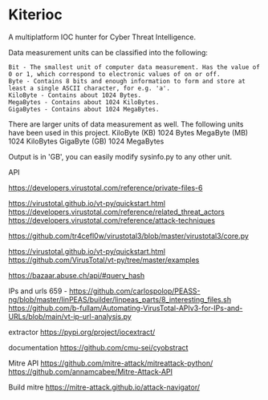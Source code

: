 # Kiterioc

A multiplatform IOC hunter for Cyber Threat Intelligence. 



Data measurement units can be classified into the following:

    Bit - The smallest unit of computer data measurement. Has the value of 0 or 1, which correspond to electronic values of on or off.
    Byte - Contains 8 bits and enough information to form and store at least a single ASCII character, for e.g. 'a'.
    KiloByte - Contains about 1024 Bytes.
    MegaBytes - Contains about 1024 KiloBytes.
    GigaBytes - Contains about 1024 MegaBytes.

There are larger units of data measurement as well. The following units have been used in this project.
KiloByte (KB) 	1024 Bytes
MegaByte (MB) 	1024 KiloBytes
GigaByte (GB) 	1024 MegaBytes

Output is in 'GB', you can easily modify sysinfo.py to any other unit.



API

https://developers.virustotal.com/reference/private-files-6

https://virustotal.github.io/vt-py/quickstart.html
https://developers.virustotal.com/reference/related_threat_actors
https://developers.virustotal.com/reference/attack-techniques



https://github.com/tr4cefl0w/virustotal3/blob/master/virustotal3/core.py

https://virustotal.github.io/vt-py/quickstart.html
https://github.com/VirusTotal/vt-py/tree/master/examples

https://bazaar.abuse.ch/api/#query_hash


IPs and urls
659 - https://github.com/carlospolop/PEASS-ng/blob/master/linPEAS/builder/linpeas_parts/8_interesting_files.sh
https://github.com/b-fullam/Automating-VirusTotal-APIv3-for-IPs-and-URLs/blob/main/vt-ip-url-analysis.py


extractor
https://pypi.org/project/iocextract/

documentation
https://github.com/cmu-sei/cyobstract


Mitre API
https://github.com/mitre-attack/mitreattack-python/
https://github.com/annamcabee/Mitre-Attack-API


Build mitre
https://mitre-attack.github.io/attack-navigator/